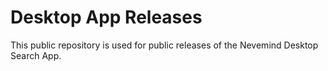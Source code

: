 # Desktop App Releases

This public repository is used for public releases of the Nevemind Desktop Search App.
